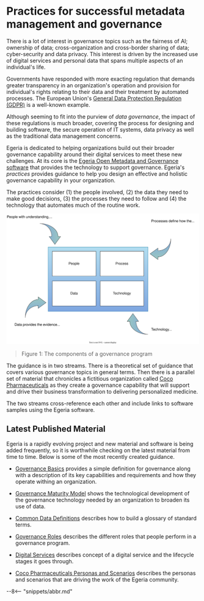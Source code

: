<!-- SPDX-License-Identifier: CC-BY-4.0 -->
<!-- Copyright Contributors to the ODPi Egeria project. -->

# Practices for successful metadata management and governance

There is a lot of interest in governance topics such as the fairness of AI; ownership of data; cross-organization and cross-border sharing of data; cyber-security and data privacy. This interest is driven by the increased use of digital services and personal data that spans multiple aspects of an individual's life.

Governments have responded with more exacting regulation that demands greater transparency in an organization's operation and provision for individual's rights relating to their data and their treatment by automated processes. The European Union's [General Data Protection Regulation (GDPR)](https://ec.europa.eu/commission/priorities/justice-and-fundamental-rights/data-protection/2018-reform-eu-data-protection-rules_en) is a well-known example.

Although seeming to fit into the purview of *data governance*, the impact of these regulations is much broader, covering the process for designing and building software, the secure operation of IT systems, data privacy as well as the traditional data management concerns.

Egeria is dedicated to helping organizations build out their broader governance capability around their digital services to meet these new challenges.  At its core is the [Egeria Open Metadata and Governance software](https://github.com/odpi/egeria) that provides the technology to support governance. Egeria's *practices* provides guidance to help you design an effective and holistic governance capability in your organization.

The practices consider (1) the people involved, (2) the data they need to make good decisions, (3) the processes they need to follow and (4) the technology that automates much of the routine work.

![Figure 1](governance-components.svg)
> Figure 1: The components of a governance program

The guidance is in two streams.  There is a theoretical set of guidance that covers various governance topics in general terms. Then there is a parallel set of material that chronicles a fictitious organization called [Coco Pharmaceuticals](/practices/coco-pharmaceuticals/overview) as they create a governance capability that will support and drive their business transformation to delivering personalized medicine.

The two streams cross-reference each other and include links to software samples using the Egeria software.  


## Latest Published Material

Egeria is a rapidly evolving project and new material and software is being added frequently, so it is worthwhile checking on the latest material from time to time.  Below is some of the most recently created guidance.  

* [Governance Basics](/practices/governance-basics/overview) provides a simple definition for governance along with a description of its key capabilities and requirements and how they operate withing an organization.
* [Governance Maturity Model](/practices/maturity-model/overview) shows the technological development of the governance technology needed by an organization to broaden its use of data.
* [Common Data Definitions](/practices/common-data-definitions/overview) describes how to build a glossary of standard terms.
* [Governance Roles](/practices/roles/overview) describes the different roles that people perform in a governance program.
* [Digital Services](/practices/digital-services/overview) describes concept of a digital service and the lifecycle stages it goes through.

* [Coco Pharmaceuticals Personas and Scenarios](/practices/coco-pharmaceuticals/overview) describes the personas and scenarios that are driving the work of the Egeria community.


--8<-- "snippets/abbr.md"